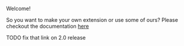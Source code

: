 Welcome!

So you want to make your own extension or use some of ours?
Please checkout the documentation [here](https://dpy-anti-spam.readthedocs.io/en/latest/modules/ext/base.html)

TODO fix that link on 2.0 release